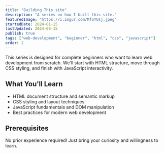 ```yaml
---
title: "Building This site"
description: "A series on how I built this site."
featuredImage: "https://i.imgur.com/MfoYUsj.jpeg"
startedDate: 2024-01-15
lastUpdated: 2024-08-15
publish: true
tags: ["web-development", "beginner", "html", "css", "javascript"]
order: 2
---
```


This series is designed for complete beginners who want to learn web development from scratch. We'll start with HTML structure, move through CSS styling, and finish with JavaScript interactivity.

## What You'll Learn
- HTML document structure and semantic markup
- CSS styling and layout techniques
- JavaScript fundamentals and DOM manipulation
- Best practices for modern web development

## Prerequisites
No prior experience required! Just bring your curiosity and willingness to learn.